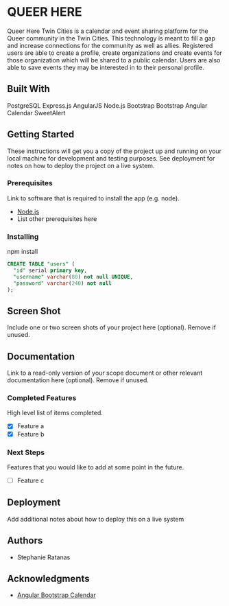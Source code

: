 # QUEER HERE

Queer Here Twin Cities is a calendar and event sharing platform for the Queer community in the Twin Cities. This technology is meant to fill a gap and increase connections for the community as well as allies. Registered users are able to create a profile, create organizations and create events for those organization which will be shared to a public calendar. Users are also able to save events they may be interested in to their personal profile.

## Built With

PostgreSQL
Express.js
AngularJS
Node.js
Bootstrap
Bootstrap Angular Calendar
SweetAlert

## Getting Started

These instructions will get you a copy of the project up and running on your local machine for development and testing purposes. See deployment for notes on how to deploy the project on a live system.

### Prerequisites

Link to software that is required to install the app (e.g. node).

- [Node.js](https://nodejs.org/en/)
- List other prerequisites here


### Installing

npm install

```sql
CREATE TABLE "users" (
  "id" serial primary key,
  "username" varchar(80) not null UNIQUE,
  "password" varchar(240) not null
);
```

## Screen Shot

Include one or two screen shots of your project here (optional). Remove if unused.

## Documentation

Link to a read-only version of your scope document or other relevant documentation here (optional). Remove if unused.

### Completed Features

High level list of items completed.

- [x] Feature a
- [x] Feature b

### Next Steps

Features that you would like to add at some point in the future.

- [ ] Feature c

## Deployment

Add additional notes about how to deploy this on a live system

## Authors

* Stephanie Ratanas


## Acknowledgments

* [Angular Bootstrap Calendar](https://github.com/mattlewis92/angular-bootstrap-calendar)
